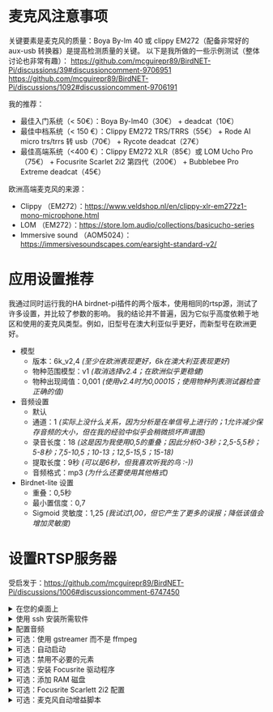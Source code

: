 # 麦克风注意事项
关键要素是麦克风的质量：Boya By-lm 40 或 clippy EM272（配备非常好的 aux-usb 转换器）是提高检测质量的关键。 
以下是我所做的一些示例测试（整体讨论也非常有趣）： https://github.com/mcguirepr89/BirdNET-Pi/discussions/39#discussioncomment-9706951 
https://github.com/mcguirepr89/BirdNET-Pi/discussions/1092#discussioncomment-9706191

我的推荐：
- 最佳入门系统（< 50€）：Boya By-lm40（30€） + deadcat（10€）
- 最佳中档系统（< 150 €）：Clippy EM272 TRS/TRRS（55€） + Rode AI micro trs/trrs 转 usb（70€） + Rycote deadcat（27€）
- 最佳高端系统（<400 €）：Clippy EM272 XLR（85€）或 LOM Ucho Pro（75€） + Focusrite Scarlet 2i2 第四代（200€） + Bubblebee Pro Extreme deadcat（45€）

欧洲高端麦克风的来源：
- Clippy （EM272）：https://www.veldshop.nl/en/clippy-xlr-em272z1-mono-microphone.html
- LOM （EM272）：https://store.lom.audio/collections/basicucho-series
- Immersive sound （AOM5024）：https://immersivesoundscapes.com/earsight-standard-v2/

# 应用设置推荐
我通过同时运行我的HA birdnet-pi插件的两个版本，使用相同的rtsp源，测试了许多设置，并比较了参数的影响。 
我的结论并不普遍，因为它似乎高度依赖于地区和使用的麦克风类型。例如，旧型号在澳大利亚似乎更好，而新型号在欧洲更好。

- 模型
    - 版本：6k_v2,4 _(至少在欧洲表现更好，6k在澳大利亚表现更好)_
    - 物种范围模型：v1 _(取消选择v2.4；在欧洲似乎更稳健)_
    - 物种出现阈值：0,001 _(使用v2.4时为0,00015；使用物种列表测试器检查正确的值)_
- 音频设置
    - 默认
    - 通道：1 _(实际上没什么关系，因为分析是在单信号上进行的；1允许减少保存音频的大小，但在我的经验中似乎会稍微损坏声谱图)_
    - 录音长度：18 _(这是因为我使用0,5的重叠；因此分析0-3秒；2,5-5,5秒；5-8秒；7,5-10,5；10-13；12,5-15,5；15-18)_
    - 提取长度：9秒 _(可以是6秒，但我喜欢听我的鸟 :-))_
    - 音频格式：mp3 _(为什么还要使用其他格式)_
- Birdnet-lite 设置
    - 重叠：0,5秒
    - 最小置信度：0,7
    - Sigmoid 灵敏度：1,25 _(我试过1,00，但它产生了更多的误报；降低该值会增加灵敏度)_

# 设置RTSP服务器

受启发于：https://github.com/mcguirepr89/BirdNET-Pi/discussions/1006#discussioncomment-6747450

<details>
<summary>在您的桌面上</summary>
   
- 下载映像程序
- 安装 raspbian lite 64
</details>

<details>
<summary>使用 ssh 安装所需软件</summary>

### 
```
# 更新

sudo apt-get update -y
sudo apt-get dist-upgrade -y

# 安装RTSP服务器
sudo apt-get install -y micro ffmpeg lsof
sudo -s cd /root && wget -c https://github.com/bluenviron/mediamtx/releases/download/v1.9.1/mediamtx_v1.9.1_linux_arm64v8.tar.gz -O - | sudo tar -xz
```

</details>

<details>
<summary>配置音频</summary>

### 查找正确的设备
```
# 列出音频设备
arecord -l

# 检查音频设备参数。例如：
arecord -D hw:1,0 --dump-hw-params
```

### 添加启动脚本
sudo nano startmic.sh && chmod +x startmic.sh
```
#!/bin/bash
echo "Starting birdmic"

# 禁用千兆以太网
sudo ethtool -s eth0 speed 100 duplex full autoneg on

# 检测 Scarlett 2i2 卡的索引- 仅当您使用该卡时才相关
SCARLETT_INDEX=$(arecord -l | grep -i "Scarlett" | awk '{print $2}' | sed 's/://')

if [ -z "$SCARLETT_INDEX" ]; then
    echo "错误：未找到 Scarlett 2i2！使用 0 作为默认值"
    SCARLETT_INDEX="0"
fi

# 首先启动 mediamtx，并给它一点时间进行初始化
./mediamtx & 
sleep 5
    
# 运行 ffmpeg
ffmpeg -nostdin -use_wallclock_as_timestamps 1 -fflags +genpts -f alsa -acodec pcm_s16be -ac 2 -ar 96000 \
-i plughw:$SCARLETT_INDEX,0 -ac 2 -f rtsp -acodec pcm_s16be rtsp://localhost:8554/birdmic -rtsp_transport tcp \
-buffer_size 512k 2>/tmp/rtsp_error &

# 设置麦克风音量
sleep 5
MICROPHONE_NAME="Line In 1 Gain" # 对于 Focusrite Scarlett 2i2
sudo amixer -c 0 sset "$MICROPHONE_NAME" 40

sleep 60

# 如果存在，则运行 focusrite 和 autogain 脚本
if [ -f "$HOME/focusrite.sh" ]; then
    sudo python3 -u "$HOME/focusrite.sh" >/tmp/log_focusrite 2>/tmp/log_focusrite_error &
fi

if [ -f "$HOME/autogain.py" ]; then
    sudo python3 -u "$HOME/autogain.py" >/tmp/log_autogain 2>/tmp/log_autogain_error &
fi
```

</details>

<details>
<summary>可选：使用 gstreamer 而不是 ffmpeg</summary>

```
# 安装 gstreamer
sudo apt-get update
#sudo apt-get install -y \
#  gstreamer1.0-rtsp \
#  gstreamer1.0-tools \
#  gstreamer1.0-alsa \
#  gstreamer1.0-plugins-base \
#  gstreamer1.0-plugins-good \
#  gstreamer1.0-plugins-bad \
#  gstreamer1.0-plugins-ugly \
#  gstreamer1.0-libav
apt-get install libgstreamer1.0-dev libgstreamer-plugins-base1.0-dev libgstreamer-plugins-bad1.0-dev gstreamer1.0-plugins-base gstreamer1.0-plugins-good gstreamer1.0-plugins-bad gstreamer1.0-plugins-ugly gstreamer1.0-libav gstreamer1.0-tools gstreamer1.0-x gstreamer1.0-alsa gstreamer1.0-gl gstreamer1.0-gtk3 gstreamer1.0-qt5 gstreamer1.0-pulseaudio -y
```

创建一个名为 rtsp_audio_server.py 的脚本
```
#!/usr/bin/env python3

import gi
import sys
import logging
import os
import signal

gi.require_version('Gst', '1.0')
gi.require_version('GstRtspServer', '1.0')

from gi.repository import Gst, GstRtspServer, GLib

# 初始化 GStreamer
Gst.init(None)

# 配置日志
LOG_FILE = "gst_rtsp_server.log"
logging.basicConfig(
    filename=LOG_FILE,
    filemode='a',
    format='%(asctime)s %(levelname)s: %(message)s',
    level=logging.DEBUG  # 设置为 DEBUG 以获得全面的日志记录
)
logger = logging.getLogger(__name__)

class AudioFactory(GstRtspServer.RTSPMediaFactory):
    def __init__(self):
        super(AudioFactory, self).__init__()
        self.set_shared(True)          # 允许多个客户端访问此流
        self.set_latency(500)          # 将延迟增加到 500ms 以提高流的稳定性
        self.set_suspend_mode(GstRtspServer.RTSPSuspendMode.NONE)  # 当没有客户端连接时，防止流的暂停
        logger.debug("AudioFactory 初始化：shared=True, latency=500ms, suspend_mode=NONE.")

    def do_create_element(self, url):
        """
        创建并返回用于流播音频的 GStreamer 管道。
        """
        pipeline_str = (
            "alsasrc device=plughw:0,0 do-timestamp=true buffer-time=2000000 latency-time=1000000 ! "  # 增加缓冲区大小
            "queue max-size-buffers=0 max-size-bytes=0 max-size-time=0 ! "         # 添加队列以处理缓冲区管理
            "audioconvert ! "                                # 将音频转换为合适的格式
            "audioresample ! "                               # 如有必要对音频进行重采样
            "audio/x-raw,format=S16BE,channels=2,rate=48000 ! "  # 设置音频属性（速率=48kHz）
            "rtpL16pay name=pay0 pt=96"                     # RTP的负载
        )
        logger.debug(f"创建 GStreamer 管道：{pipeline_str}")
        try:
            pipeline = Gst.parse_launch(pipeline_str)
            if not pipeline:
                logger.error("解析 GStreamer 管道失败。")
                return None
            return pipeline
        except Exception as e:
            logger.error(f"创建管道时发生异常：{e}")
            return None

class GstServer:
    def __init__(self):
        self.server = GstRtspServer.RTSPServer()
        self.server.set_service("8554")      # 设置 RTSP 服务器端口
        self.server.set_address("0.0.0.0")   # 侦听所有网络接口
        logger.debug("RTSP 服务器配置：address=0.0.0.0, port=8554.")

        factory = AudioFactory()
        mount_points = self.server.get_mount_points()
        mount_points.add_factory("/birdmic", factory)  # 挂载点
        logger.debug("工厂挂载在 /birdmic.")

        self.server.attach(None)  # 将服务器附加到默认主上下文
        logger.info("RTSP 服务器已附加并运行。")

def main():
    # 创建 GstServer 实例
    server = GstServer()
    print("RTSP 服务器正在运行：rtsp://localhost:8554/birdmic")
    logger.info("RTSP 服务器正在运行：rtsp://localhost:8554/birdmic")

    # 设置主循环并进行适当的日志记录
    loop = GLib.MainLoop()

    # 处理终止信号以确保优雅关闭
    def shutdown(signum, frame):
        logger.info(f"由于信号 {signum} 关闭 RTSP 服务器。")
        print("\n关闭 RTSP 服务器。")
        loop.quit()

    # 注册信号处理程序以实现优雅的终止
    signal.signal(signal.SIGINT, shutdown)
    signal.signal(signal.SIGTERM, shutdown)

    try:
        loop.run()
    except Exception as e:
        logger.error(f"主循环遇到异常：{e}")
    finally:
        logger.info("RTSP 服务器已关闭。")

if __name__ == "__main__":
    # 确保日志文件存在
    if not os.path.exists(LOG_FILE):
        open(LOG_FILE, 'w').close()

    main()
```

</details>

<details>
<summary>可选：自动启动</summary>

```
chmod +x startmic.sh
crontab -e # 选择 nano 作为您的编辑器
```
粘贴 `@reboot $HOME/startmic.sh` 然后保存并退出 nano。
重启 Pi 并使用 VLC 再次测试以确保 RTSP 流是实时的。

</details>

<details>
<summary>可选：禁用不必要的元素</summary>

- 优化 config.txt

sudo nano /boot/firmware/config.txt
```
# 启用音频和 USB 优化
dtparam=audio=off          # 禁用默认的板载音频以防止冲突
dtoverlay=disable-bt        # 禁用板载蓝牙以减少 USB 带宽使用
dtoverlay=disable-wifi      # 禁用板载wifi
# 限制以太网速度为 100 Mbps（禁用千兆以太网）
dtparam=eth_max_speed=100
# USB 优化
dwc_otg.fiq_fix_enable=1    # 启用 FIQ（快速中断）处理以改善 USB 性能
max_usb_current=1           # 增加可用 USB 电流（如果 Scarlett 是通过 USB 供电，则需要）
# 附加音频设置（用于低延迟操作）
avoid_pwm_pll=1             # 使用更稳定的 PLL 作为音频时钟
# 可选：如果不需要，可以关闭 HDMI 和其他设置
hdmi_blanking=1             # 禁用 HDMI（节省电源和减少干扰）
```

- 禁用无用的服务

```

# 禁用无用的服务
sudo systemctl disable hciuart
sudo systemctl disable bluetooth
sudo systemctl disable triggerhappy
sudo systemctl disable avahi-daemon
sudo systemctl disable dphys-swapfile
sudo systemctl disable hciuart.service

# 禁用蓝牙
for element in bluetooth btbcm hci_uart btintel btrtl btusb; do
    sudo sed -i "/$element/d" /etc/modprobe.d/raspi-blacklist.conf
    echo "blacklist $element" | sudo tee -a /etc/modprobe.d/raspi-blacklist.conf
done

# 在您的 Raspberry Pi 上禁用视频（包括 V4L2）
for element in bcm2835_v4l2 bcm2835_codec bcm2835_isp videobuf2_vmalloc videobuf2_memops videobuf2_v4l2 videobuf2_common videodev; do
    sudo sed -i "/$element/d" /etc/modprobe.d/raspi-blacklist.conf
    echo "blacklist $element" | sudo tee -a /etc/modprobe.d/raspi-blacklist.conf
done

# 禁用 WiFi 电源管理
sudo iw dev wlan0 set power_save off
for element in brcmfmac brcmutil; do
    sudo sed -i "/$element/d" /etc/modprobe.d/raspi-blacklist.conf
    echo "blacklist $element" | sudo tee -a /etc/modprobe.d/raspi-blacklist.conf
done

# 禁用 USB 电源管理
echo 'on' | sudo tee /sys/bus/usb/devices/usb*/power/control

# 防止 Raspberry Pi 进入省电模式
sudo apt update
sudo apt install -y cpufrequtils
echo 'GOVERNOR="performance"' | sudo tee /etc/default/cpufrequtils
sudo systemctl disable ondemand
sudo systemctl stop ondemand

```

</details>

<details>
<summary>可选：安装 Focusrite 驱动程序</summary>
    
```
sudo apt-get install make linux-headers-$(uname -r)
curl -LO https://github.com/geoffreybennett/scarlett-gen2/releases/download/v6.9-v1.3/snd-usb-audio-kmod-6.6-v1.3.tar.gz
tar -xzf snd-usb-audio-kmod-6.6-v1.3.tar.gz
cd snd-usb-audio-kmod-6.6-v1.3
KSRCDIR=/lib/modules/$(uname -r)/build
make -j4 -C $KSRCDIR M=$(pwd) clean
make -j4 -C $KSRCDIR M=$(pwd)
sudo make -j4 -C $KSRCDIR M=$(pwd) INSTALL_MOD_DIR=updates/snd-usb-audio modules_install
sudo depmod
sudo reboot
dmesg | grep -A 5 -B 5 -i focusrite
```

</details>

<details>
<summary>可选：添加 RAM 磁盘</summary>
    
```
sudo cp /usr/share/systemd/tmp.mount /etc/systemd/system/tmp.mount
sudo systemctl enable tmp.mount
sudo systemctl start tmp.mount
```

</details>

<details>
<summary>可选：Focusrite Scarlett 2i2 配置</summary>

将以下内容添加到 "$HOME/focusrite.sh" && chmod +x "$HOME/focusrite.sh"
https://github.com/alexbelgium/Birdnet-tools/blob/main/focusrite.sh

</details>

<details>
<summary>可选：麦克风自动增益脚本</summary>

将以下内容添加到 "$HOME/autogain.py" && chmod +x "$HOME/autogain.py"
参见： https://github.com/alexbelgium/Birdnet-tools/blob/main/autogain.py

</details>